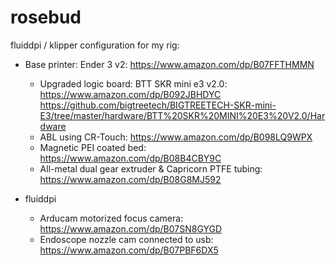 # rosebud
fluiddpi / klipper configuration for my rig:

* Base printer: Ender 3 v2: https://www.amazon.com/dp/B07FFTHMMN
  * Upgraded logic board: BTT SKR mini e3 v2.0: https://www.amazon.com/dp/B092JBHDYC https://github.com/bigtreetech/BIGTREETECH-SKR-mini-E3/tree/master/hardware/BTT%20SKR%20MINI%20E3%20V2.0/Hardware
  * ABL using CR-Touch: https://www.amazon.com/dp/B098LQ9WPX
  * Magnetic PEI coated bed: https://www.amazon.com/dp/B08B4CBY9C
  * All-metal dual gear extruder & Capricorn PTFE tubing: https://www.amazon.com/dp/B08G8MJ592

* fluiddpi
  * Arducam motorized focus camera: https://www.amazon.com/dp/B07SN8GYGD
  * Endoscope nozzle cam connected to usb: https://www.amazon.com/dp/B07PBF6DX5

